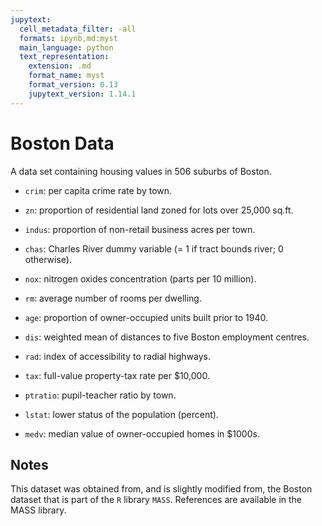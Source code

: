 ```yaml
---
jupytext:
  cell_metadata_filter: -all
  formats: ipynb,md:myst
  main_language: python
  text_representation:
    extension: .md
    format_name: myst
    format_version: 0.13
    jupytext_version: 1.14.1
---
```


# Boston Data

A data set containing housing values in 506 suburbs of Boston.
     
- `crim`: per capita crime rate by town.

- `zn`: proportion of residential land zoned for lots over 25,000
          sq.ft.

- `indus`: proportion of non-retail business acres per town.

- `chas`: Charles River dummy variable (= 1 if tract bounds river; 0
          otherwise).

- `nox`: nitrogen oxides concentration (parts per 10 million).

- `rm`: average number of rooms per dwelling.

- `age`: proportion of owner-occupied units built prior to 1940.

- `dis`: weighted mean of distances to five Boston employment
          centres.

- `rad`: index of accessibility to radial highways.

- `tax`: full-value property-tax rate per $10,000.

- `ptratio`: pupil-teacher ratio by town.

- `lstat`: lower status of the population (percent).

- `medv`: median value of owner-occupied homes in $1000s.

## Notes 

This dataset was obtained from, and is slightly modified from, the
Boston dataset that is part of the `R` library `MASS`.  References are
available in the MASS library.

